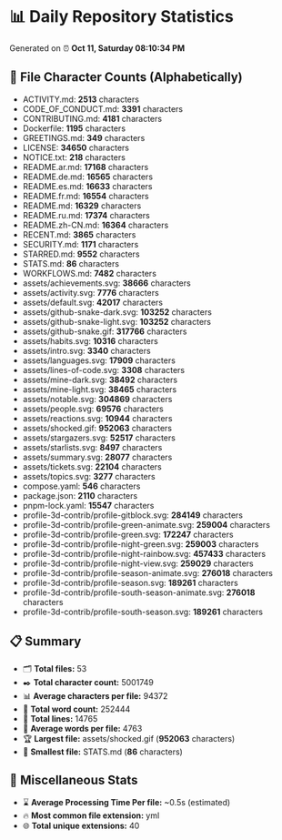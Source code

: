 # 📊 Daily Repository Statistics
Generated on ⏰ **Oct 11, Saturday 08:10:34 PM**

## 📂 File Character Counts (Alphabetically)
- ACTIVITY.md: **2513** characters
- CODE_OF_CONDUCT.md: **3391** characters
- CONTRIBUTING.md: **4181** characters
- Dockerfile: **1195** characters
- GREETINGS.md: **349** characters
- LICENSE: **34650** characters
- NOTICE.txt: **218** characters
- README.ar.md: **17168** characters
- README.de.md: **16565** characters
- README.es.md: **16633** characters
- README.fr.md: **16554** characters
- README.md: **16329** characters
- README.ru.md: **17374** characters
- README.zh-CN.md: **16364** characters
- RECENT.md: **3865** characters
- SECURITY.md: **1171** characters
- STARRED.md: **9552** characters
- STATS.md: **86** characters
- WORKFLOWS.md: **7482** characters
- assets/achievements.svg: **38666** characters
- assets/activity.svg: **7776** characters
- assets/default.svg: **42017** characters
- assets/github-snake-dark.svg: **103252** characters
- assets/github-snake-light.svg: **103252** characters
- assets/github-snake.gif: **317766** characters
- assets/habits.svg: **10316** characters
- assets/intro.svg: **3340** characters
- assets/languages.svg: **17909** characters
- assets/lines-of-code.svg: **3308** characters
- assets/mine-dark.svg: **38492** characters
- assets/mine-light.svg: **38465** characters
- assets/notable.svg: **304869** characters
- assets/people.svg: **69576** characters
- assets/reactions.svg: **10944** characters
- assets/shocked.gif: **952063** characters
- assets/stargazers.svg: **52517** characters
- assets/starlists.svg: **8497** characters
- assets/summary.svg: **28077** characters
- assets/tickets.svg: **22104** characters
- assets/topics.svg: **3277** characters
- compose.yaml: **546** characters
- package.json: **2110** characters
- pnpm-lock.yaml: **15547** characters
- profile-3d-contrib/profile-gitblock.svg: **284149** characters
- profile-3d-contrib/profile-green-animate.svg: **259004** characters
- profile-3d-contrib/profile-green.svg: **172247** characters
- profile-3d-contrib/profile-night-green.svg: **259003** characters
- profile-3d-contrib/profile-night-rainbow.svg: **457433** characters
- profile-3d-contrib/profile-night-view.svg: **259029** characters
- profile-3d-contrib/profile-season-animate.svg: **276018** characters
- profile-3d-contrib/profile-season.svg: **189261** characters
- profile-3d-contrib/profile-south-season-animate.svg: **276018** characters
- profile-3d-contrib/profile-south-season.svg: **189261** characters

## 📋 Summary
- 🗂️ **Total files:** 53
- ✒️ **Total character count:** 5001749
- 📊 **Average characters per file:** 94372
- 📝 **Total word count:** 252444
- 🧾 **Total lines:** 14765
- 📐 **Average words per file:** 4763
- 🏆 **Largest file:** assets/shocked.gif (**952063** characters)
- 🥉 **Smallest file:** STATS.md (**86** characters)

## 🌟 Miscellaneous Stats
- ⌛ **Average Processing Time Per file:** ~0.5s (estimated)
- 🔥 **Most common file extension:** yml
- 🌐 **Total unique extensions:** 40
